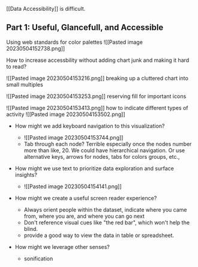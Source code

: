 [[Data Accessibility]] is difficult. 

## Part 1: Useful, Glancefull, and Accessible

Using web standards for color palettes
![[Pasted image 20230504152738.png]]

How to increase accessbility without adding chart junk and making it hard to read? 

![[Pasted image 20230504153216.png]]
breaking up a cluttered chart into small multiples

![[Pasted image 20230504153253.png]]
reserving fill for important icons

![[Pasted image 20230504153413.png]]
how to indicate different types of activity
![[Pasted image 20230504153502.png]]

- How might we add keyboard navigation to this visualization? 
	- ![[Pasted image 20230504153744.png]]
	- Tab through each node? Terrible especially once the nodes number more than like, 20. We could have hierarchical navigation. Or use alternative keys, arrows for nodes, tabs for colors groups, etc., 

- How might we use text to prioritize data exploration and surface insights? 
	- ![[Pasted image 20230504154141.png]]

- How might we create a useful screen reader experience? 
	- Always orient people within the dataset, indicate where you came from, where you are, and where you can go next
	- Don't reference visual cues like "the red bar", which won't help the blind. 
	- provide a good way to view the data in table or spreadsheet. 

- How might we leverage other senses? 
	- sonification